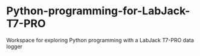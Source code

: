 # Python-programming-for-LabJack-T7-PRO
 Workspace for exploring Python programming with a LabJack T7-PRO data logger
